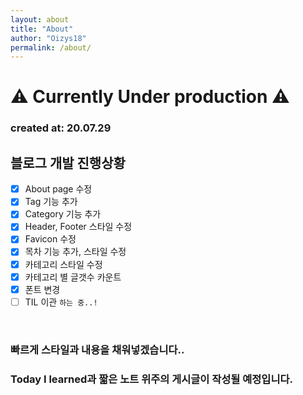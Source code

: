 ```yaml
---
layout: about
title: "About"
author: "Oizys18"
permalink: /about/
---
```


# ⚠ Currently Under production ⚠ 
### created at: 20.07.29
## 블로그 개발 진행상황
- [x] About page 수정
- [x] Tag 기능 추가 
- [x] Category 기능 추가
- [x] Header, Footer 스타일 수정 
- [x] Favicon 수정
- [x] 목차 기능 추가, 스타일 수정
- [x] 카테고리 스타일 수정
- [x] 카테고리 별 글갯수 카운트
- [x] 폰트 변경
- [ ] TIL 이관  `하는 중..!`
<br>

### 빠르게 스타일과 내용을 채워넣겠습니다..
### Today I learned과 짧은 노트 위주의 게시글이 작성될 예정입니다. 

